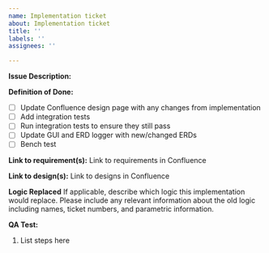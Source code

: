 ```yaml
---
name: Implementation ticket
about: Implementation ticket
title: ''
labels: ''
assignees: ''

---
```


**Issue Description:**

**Definition of Done:**
- [ ] Update Confluence design page with any changes from implementation
- [ ] Add integration tests
- [ ] Run integration tests to ensure they still pass
- [ ] Update GUI and ERD logger with new/changed ERDs
- [ ] Bench test

**Link to requirement(s):**
Link to requirements in Confluence <add link here>
  
**Link to design(s):**
Link to designs in Confluence <add link here>

**Logic Replaced**
If applicable, describe which logic this implementation would replace. Please include any relevant information about the old logic including names, ticket numbers, and parametric information.

**QA Test:**
1. List steps here
